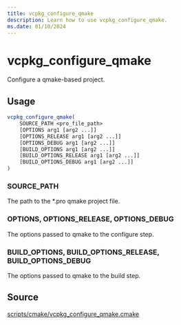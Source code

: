 ```yaml
---
title: vcpkg_configure_qmake
description: Learn how to use vcpkg_configure_qmake.
ms.date: 01/10/2024
---
```

# vcpkg_configure_qmake

Configure a qmake-based project.

## Usage

```cmake
vcpkg_configure_qmake(
    SOURCE_PATH <pro_file_path>
    [OPTIONS arg1 [arg2 ...]]
    [OPTIONS_RELEASE arg1 [arg2 ...]]
    [OPTIONS_DEBUG arg1 [arg2 ...]]
    [BUILD_OPTIONS arg1 [arg2 ...]]
    [BUILD_OPTIONS_RELEASE arg1 [arg2 ...]]
    [BUILD_OPTIONS_DEBUG arg1 [arg2 ...]]
)
```

### SOURCE_PATH

The path to the *.pro qmake project file.

### OPTIONS, OPTIONS\_RELEASE, OPTIONS\_DEBUG

The options passed to qmake to the configure step.

### BUILD\_OPTIONS, BUILD\_OPTIONS\_RELEASE, BUILD\_OPTIONS\_DEBUG

The options passed to qmake to the build step.

## Source

[scripts/cmake/vcpkg\_configure\_qmake.cmake](https://github.com/Microsoft/vcpkg/blob/master/scripts/cmake/vcpkg_configure_qmake.cmake)
